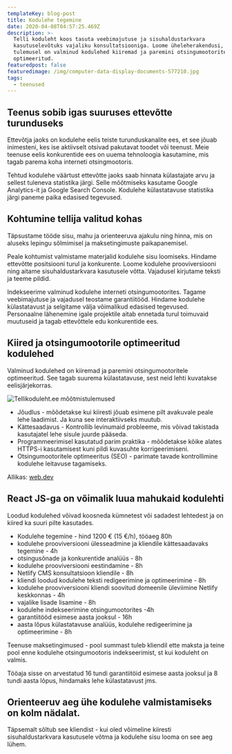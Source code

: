 ```yaml
---
templateKey: blog-post
title: Kodulehe tegemine
date: 2020-04-08T04:57:25.469Z
description: >-
  Telli koduleht koos tasuta veebimajutuse ja sisuhaldustarkvara
  kasutuselevõtuks vajaliku konsultatsiooniga. Loome üheleherakendusi, mille
  tulemusel on valminud kodulehed kiiremad ja paremini otsingumootoritele
  optimeeritud.
featuredpost: false
featuredimage: /img/computer-data-display-documents-577210.jpg
tags:
  - teenused
---
```

## Teenus sobib igas suuruses ettevõtte turunduseks

Ettevõtja jaoks on kodulehe eelis teiste turunduskanalite ees, et see jõuab inimesteni, kes ise aktiivselt otsivad pakutavat toodet või teenust. Meie teenuse eelis konkurentide ees on uuema tehnoloogia kasutamine, mis tagab parema koha interneti otsingmootoris.



Tehtud kodulehe väärtust ettevõtte jaoks saab hinnata külastajate arvu ja sellest tuleneva statistika järgi. Selle mõõtmiseks kasutame Google Analytics-it ja Google Search Console. Kodulehe külastatavuse statistika järgi paneme paika edasised tegevused.



## Kohtumine tellija valitud kohas

Täpsustame tööde sisu, mahu ja orienteeruva ajakulu ning hinna, mis on aluseks lepingu sõlmimisel ja maksetingimuste paikapanemisel.



Peale kohtumist valmistame materjalid kodulehe sisu loomiseks. Hindame ettevõtte positsiooni turul ja konkurente. Loome kodulehe prooviversiooni ning aitame sisuhaldustarkvara kasutusele võtta. Vajadusel kirjutame teksti ja teeme pildid.



Indekseerime valminud kodulehe interneti otsingumootorites. Tagame veebimajutuse ja vajadusel teostame garantiitööd. Hindame kodulehe külastatavust ja selgitame välja võimalikud edasised tegevused. Personaalne lähenemine igale projektile aitab ennetada turul toimuvaid muutuseid ja tagab ettevõttele edu konkurentide ees.



## Kiired ja otsingumootorile optimeeritud kodulehed

Valminud kodulehed on kiiremad ja paremini otsingumootoritele optimeeritud. See tagab suurema külastatavuse, sest neid lehti kuvatakse eelisjärjekorras.

![Tellikoduleht.ee mõõtmistulemused](/img/tellikoduleht.ee-mõõtmistulemused.png "Tellikoduleht.ee mõõtmistulemused")

* Jõudlus - mõõdetakse kui kiiresti jõuab esimene pilt avakuvale peale lehe laadimist. Ja kuna see interaktiivseks muutub.
* Kättesaadavus - Kontrollib levinumaid probleeme, mis võivad takistada kasutajatel lehe sisule juurde pääseda.
* Programmeerimisel kasutatud parim praktika - mõõdetakse kõike alates HTTPS-i kasutamisest kuni pildi kuvasuhte korrigeerimiseni.
* Otsingumootoritele optimeeritus (SEO) - parimate tavade kontrollimine kodulehe leitavuse tagamiseks.

Allikas: [web.dev](https://web.dev/measure/)

## React JS-ga on võimalik luua mahukaid kodulehti

Loodud kodulehed võivad koosneda kümnetest või sadadest lehtedest ja on kiired ka suuri pilte kasutades.



* Kodulehe tegemine - hind 1200 € (15 €/h), tööaeg 80h
* kodulehe prooviversiooni ülesseadmine ja kliendile kättesaadavaks tegemine - 4h
* otsingusõnade ja konkurentide analüüs - 8h
* kodulehe prooviversiooni eestindamine - 8h
* Netlify CMS konsultatsioon kliendile - 8h
* kliendi loodud kodulehe teksti redigeerimine ja optimeerimine - 8h
* kodulehe prooviversiooni kliendi soovitud domeenile üleviimine Netlify keskkonnas - 4h
* vajalike lisade lisamine - 8h
* kodulehe indekseerimine otsingumootorites -4h
* garantiitööd esimese aasta jooksul - 16h
* aasta lõpus külastatavuse analüüs, kodulehe redigeerimine ja optimeerimine - 8h

Teenuse maksetingimused - pool summast tuleb kliendil ette maksta ja teine pool enne kodulehe otsingumootoris indekseerimist, st kui koduleht on valmis.



Tööaja sisse on arvestatud 16 tundi garantiitöid esimese aasta jooksul ja 8 tundi aasta lõpus, hindamaks lehe külastatavust jms.



## Orienteeruv aeg ühe kodulehe valmistamiseks on kolm nädalat.

Täpsemalt sõltub see kliendist - kui oled võimeline kiiresti sisuhaldustarkvara kasutusele võtma ja kodulehe sisu looma on see aeg lühem.
